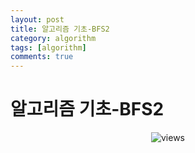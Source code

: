 ```yaml
---
layout: post
title: 알고리즘 기초-BFS2
category: algorithm
tags: [algorithm]
comments: true
---
```


# 알고리즘 기초-BFS2

<center>
<figure>
<img src="/assets/post_img/algorithm/2019-09-25-algorithm2/fig1.PNG" alt="views">
<figcaption> </figcaption>
</figure>
</center>

